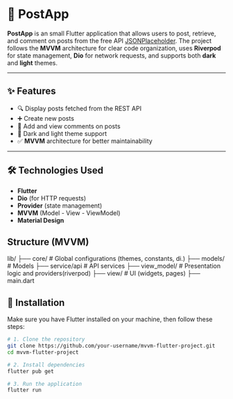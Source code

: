 # 📮 PostApp

**PostApp** is an small Flutter application that allows users to post, retrieve, and comment on posts from the free API [JSONPlaceholder](https://jsonplaceholder.typicode.com). The project follows the **MVVM** architecture for clear code organization, uses **Riverpod** for state management, **Dio** for network requests, and supports both **dark** and **light** themes.

---

## ✨ Features

- 🔍 Display posts fetched from the REST API
- ➕ Create new posts
- 💬 Add and view comments on posts
- 🌙 Dark and light theme support
- ✅ **MVVM** architecture for better maintainability

---

## 🛠️ Technologies Used

- **Flutter**
- **Dio** (for HTTP requests)
- **Provider** (state management)
- **MVVM** (Model - View - ViewModel)
- **Material Design**

## Structure (MVVM)
lib/
├── core/             # Global configurations (themes, constants, di.)
├── models/           # Models
├── service/api       # API services
├── view_model/       # Presentation logic and providers(riverpod)
├── view/             # UI (widgets, pages)
├── main.dart 

## 🚀 Installation

Make sure you have Flutter installed on your machine, then follow these steps:

```bash
# 1. Clone the repository
git clone https://github.com/your-username/mvvm-flutter-project.git
cd mvvm-flutter-project

# 2. Install dependencies
flutter pub get

# 3. Run the application
flutter run
